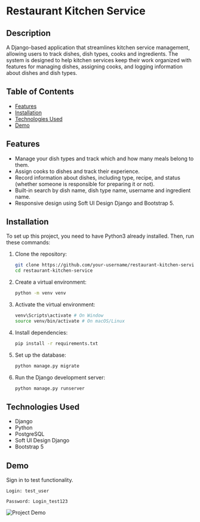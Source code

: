 # Restaurant Kitchen Service

## Description
A Django-based application that streamlines kitchen service management, 
allowing users to track dishes, dish types, cooks and ingredients.
The system is designed to help kitchen services keep their work organized with features for managing dishes,
assigning cooks, and logging information about dishes and dish types.
## Table of Contents
- [Features](#features)
- [Installation](#installation)
- [Technologies Used](#Technologies-Used)
- [Demo](#Demo)


## Features
- Manage your dish types and track which and how many meals belong to them.
- Assign cooks to dishes and track their experience.
- Record information about dishes, including type, recipe, and status (whether someone is responsible for preparing it or not).
- Built-in search by dish name, dish type name, username and ingredient name.
- Responsive design using Soft UI Design Django and Bootstrap 5.

## Installation
To set up this project, you need to have Python3 already installed. Then, run these commands:
1. Clone the repository:
   ```bash
   git clone https://github.com/your-username/restaurant-kitchen-service
   cd restaurant-kitchen-service
2. Create a virtual environment:
   ```bash
   python -m venv venv
3. Activate the virtual environment:
   ```bash
   venv\Scripts\activate # On Window
   source venv/bin/activate # On macOS/Linux
4. Install dependencies:
   ```bash
   pip install -r requirements.txt
5. Set up the database:
   ```bash
   python manage.py migrate
6. Run the Django development server:
   ```bash
   python manage.py runserver

## Technologies Used
- Django
- Python
- PostgreSQL
- Soft UI Design Django
- Bootstrap 5

## Demo
Sign in to test functionality.
````
Login: test_user

Password: Login_test123
````
![Project Demo](https://github.com/onyevyerov/restaurant-kitchen-service/blob/develop/images/demo.png?raw=true)